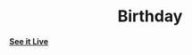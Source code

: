 <h1 align="center">
   Birthday
</h1>



#### [See it Live](https://govindcodes.github.io/ValentineWish/)

